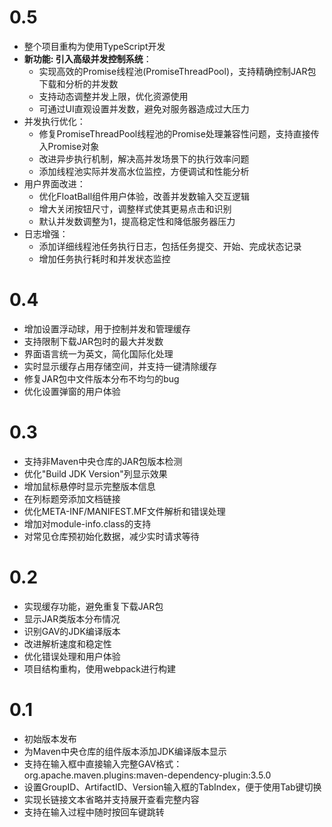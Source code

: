 # 0.5
- 整个项目重构为使用TypeScript开发
- **新功能: 引入高级并发控制系统**：
  - 实现高效的Promise线程池(PromiseThreadPool)，支持精确控制JAR包下载和分析的并发数
  - 支持动态调整并发上限，优化资源使用
  - 可通过UI直观设置并发数，避免对服务器造成过大压力
- 并发执行优化：
  - 修复PromiseThreadPool线程池的Promise处理兼容性问题，支持直接传入Promise对象
  - 改进异步执行机制，解决高并发场景下的执行效率问题
  - 添加线程池实际并发高水位监控，方便调试和性能分析
- 用户界面改进：
  - 优化FloatBall组件用户体验，改善并发数输入交互逻辑
  - 增大关闭按钮尺寸，调整样式使其更易点击和识别
  - 默认并发数调整为1，提高稳定性和降低服务器压力
- 日志增强：
  - 添加详细线程池任务执行日志，包括任务提交、开始、完成状态记录
  - 增加任务执行耗时和并发状态监控

# 0.4
- 增加设置浮动球，用于控制并发和管理缓存
- 支持限制下载JAR包时的最大并发数
- 界面语言统一为英文，简化国际化处理
- 实时显示缓存占用存储空间，并支持一键清除缓存
- 修复JAR包中文件版本分布不均匀的bug
- 优化设置弹窗的用户体验

# 0.3
- 支持非Maven中央仓库的JAR包版本检测
- 优化"Build JDK Version"列显示效果
- 增加鼠标悬停时显示完整版本信息
- 在列标题旁添加文档链接
- 优化META-INF/MANIFEST.MF文件解析和错误处理
- 增加对module-info.class的支持
- 对常见仓库预初始化数据，减少实时请求等待

# 0.2
- 实现缓存功能，避免重复下载JAR包
- 显示JAR类版本分布情况
- 识别GAV的JDK编译版本
- 改进解析速度和稳定性
- 优化错误处理和用户体验
- 项目结构重构，使用webpack进行构建

# 0.1
- 初始版本发布
- 为Maven中央仓库的组件版本添加JDK编译版本显示
- 支持在输入框中直接输入完整GAV格式：org.apache.maven.plugins:maven-dependency-plugin:3.5.0
- 设置GroupID、ArtifactID、Version输入框的TabIndex，便于使用Tab键切换
- 实现长链接文本省略并支持展开查看完整内容
- 支持在输入过程中随时按回车键跳转








